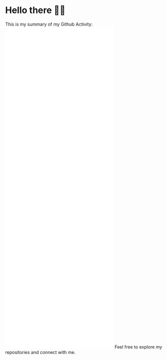 # Hello there 👋🏻
This is my summary of my Github Activity:
![Metrics](https://github.com/Crimson-Genesis/metrics/blob/master/github-metrics.svg)
Feel free to explore my repositories and connect with me.
